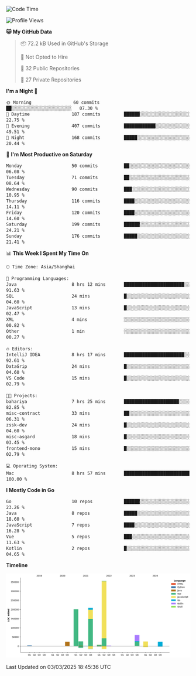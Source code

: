 <!--START_SECTION:waka-->
![Code Time](http://img.shields.io/badge/Code%20Time-4%2C013%20hrs%204%20mins-blue)

![Profile Views](http://img.shields.io/badge/Profile%20Views-0-blue)

**🐱 My GitHub Data** 

> 📦 72.2 kB Used in GitHub's Storage 
 > 
> 🚫 Not Opted to Hire
 > 
> 📜 32 Public Repositories 
 > 
> 🔑 27 Private Repositories 
 > 
**I'm a Night 🦉** 

```text
🌞 Morning                60 commits          ██░░░░░░░░░░░░░░░░░░░░░░░   07.30 % 
🌆 Daytime                187 commits         ██████░░░░░░░░░░░░░░░░░░░   22.75 % 
🌃 Evening                407 commits         ████████████░░░░░░░░░░░░░   49.51 % 
🌙 Night                  168 commits         █████░░░░░░░░░░░░░░░░░░░░   20.44 % 
```
📅 **I'm Most Productive on Saturday** 

```text
Monday                   50 commits          ██░░░░░░░░░░░░░░░░░░░░░░░   06.08 % 
Tuesday                  71 commits          ██░░░░░░░░░░░░░░░░░░░░░░░   08.64 % 
Wednesday                90 commits          ███░░░░░░░░░░░░░░░░░░░░░░   10.95 % 
Thursday                 116 commits         ████░░░░░░░░░░░░░░░░░░░░░   14.11 % 
Friday                   120 commits         ████░░░░░░░░░░░░░░░░░░░░░   14.60 % 
Saturday                 199 commits         ██████░░░░░░░░░░░░░░░░░░░   24.21 % 
Sunday                   176 commits         █████░░░░░░░░░░░░░░░░░░░░   21.41 % 
```


📊 **This Week I Spent My Time On** 

```text
🕑︎ Time Zone: Asia/Shanghai

💬 Programming Languages: 
Java                     8 hrs 12 mins       ███████████████████████░░   91.63 % 
SQL                      24 mins             █░░░░░░░░░░░░░░░░░░░░░░░░   04.60 % 
JavaScript               13 mins             █░░░░░░░░░░░░░░░░░░░░░░░░   02.47 % 
XML                      4 mins              ░░░░░░░░░░░░░░░░░░░░░░░░░   00.82 % 
Other                    1 min               ░░░░░░░░░░░░░░░░░░░░░░░░░   00.27 % 

🔥 Editors: 
IntelliJ IDEA            8 hrs 17 mins       ███████████████████████░░   92.61 % 
DataGrip                 24 mins             █░░░░░░░░░░░░░░░░░░░░░░░░   04.60 % 
VS Code                  15 mins             █░░░░░░░░░░░░░░░░░░░░░░░░   02.79 % 

🐱‍💻 Projects: 
bahariya                 7 hrs 25 mins       █████████████████████░░░░   82.85 % 
misc-contract            33 mins             ██░░░░░░░░░░░░░░░░░░░░░░░   06.31 % 
zssk-dev                 24 mins             █░░░░░░░░░░░░░░░░░░░░░░░░   04.60 % 
misc-asgard              18 mins             █░░░░░░░░░░░░░░░░░░░░░░░░   03.45 % 
frontend-mono            15 mins             █░░░░░░░░░░░░░░░░░░░░░░░░   02.79 % 

💻 Operating System: 
Mac                      8 hrs 57 mins       █████████████████████████   100.00 % 
```

**I Mostly Code in Go** 

```text
Go                       10 repos            ██████░░░░░░░░░░░░░░░░░░░   23.26 % 
Java                     8 repos             █████░░░░░░░░░░░░░░░░░░░░   18.60 % 
JavaScript               7 repos             ████░░░░░░░░░░░░░░░░░░░░░   16.28 % 
Vue                      5 repos             ███░░░░░░░░░░░░░░░░░░░░░░   11.63 % 
Kotlin                   2 repos             █░░░░░░░░░░░░░░░░░░░░░░░░   04.65 % 
```



**Timeline**

![Lines of Code chart](https://raw.githubusercontent.com/youtiaoguagua/youtiaoguagua/master/assets/bar_graph.png)


 Last Updated on 03/03/2025 18:45:36 UTC
<!--END_SECTION:waka-->